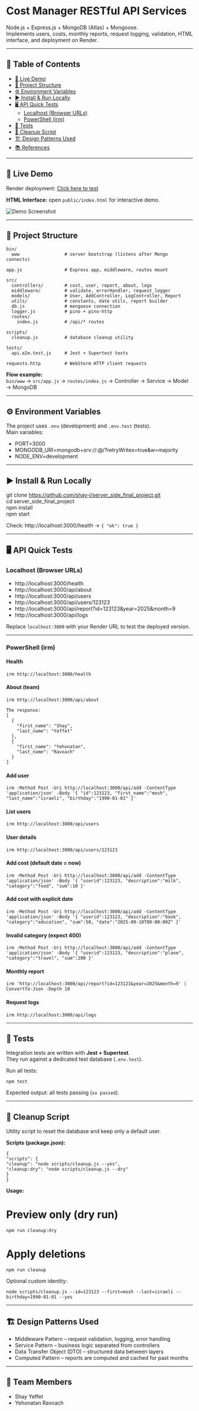 # Cost Manager RESTful API Services

Node.js + Express.js + MongoDB (Atlas) + Mongoose.  
Implements users, costs, monthly reports, request logging, validation, HTML interface, and deployment on Render.

---

## 📑 Table of Contents
- [🔗 Live Demo](#-live-demo)
- [📂 Project Structure](#-project-structure)
- [⚙️ Environment Variables](#️-environment-variables)
- [▶️ Install & Run Locally](#️-install--run-locally)
- [🖥️ API Quick Tests](#️-api-quick-tests)
    - [Localhost (Browser URLs)](#localhost-browser-urls)
    - [PowerShell (irm)](#powershell-irm)
- [🧪 Tests](#-tests)
- [🧹 Cleanup Script](#-cleanup-script)
- [🏗️ Design Patterns Used](#️-design-patterns-used)
- [📚 References](#-references)

---

## 🔗 Live Demo
Render deployment: [Click here to test](https://server-side-final-project-ovhm.onrender.com)

**HTML Interface:** open `public/index.html` for interactive demo.

![Demo Screenshot](https://github.com/shay-j/server_side_final_project/blob/master/Demo.png?raw=true)


---

## 📂 Project Structure

```
bin/
  www                 # server bootstrap (listens after Mongo connects)

app.js                # Express app, middleware, routes mount

src/
  controllers/        # cost, user, report, about, logs
  middleware/         # validate, errorHandler, request_logger
  models/             # User, AddController, LogController, Report
  utils/              # constants, date utils, report builder
  db.js               # mongoose connection
  logger.js           # pino + pino-http
  routes/
    index.js          # /api/* routes

scripts/
  cleanup.js          # database cleanup utility

tests/
  api.e2e.test.js     # Jest + Supertest tests

requests.http         # WebStorm HTTP client requests
```

**Flow example:**  
`bin/www` → `src/app.js` → `routes/index.js` → Controller → Service → Model → MongoDB

---

## ⚙️ Environment Variables

The project uses `.env` (development) and `.env.test` (tests).  
Main variables:
* PORT=3000  
* MONGODB_URI=mongodb+srv://<user>:<pass>@<cluster>/<db>?retryWrites=true&w=majority  
* NODE_ENV=development

---

## ▶️ Install & Run Locally

git clone https://github.com/shay-j/server_side_final_project.git  
cd server_side_final_project  
npm install  
npm start

Check: http://localhost:3000/health → `{ "ok": true }`

---

## 🖥️ API Quick Tests

### Localhost (Browser URLs)

- http://localhost:3000/health
- http://localhost:3000/api/about
- http://localhost:3000/api/users
- http://localhost:3000/api/users/123123
- http://localhost:3000/api/report?id=123123&year=2025&month=9
- http://localhost:3000/api/logs

Replace `localhost:3000` with your Render URL to test the deployed version.

---

### PowerShell (irm)
#### Health
```
irm http://localhost:3000/health
```

#### About (team)
```
irm http://localhost:3000/api/about

The response:
[
  {
    "first_name": "Shay",
    "last_name": "Yeffet"
  },
  {
    "first_name": "Yehonatan",
    "last_name": "Ravoach"
  }
]

```

#### Add user
```
irm -Method Post -Uri http://localhost:3000/api/add -ContentType 'application/json' -Body '{ "id":123123, "first_name":"mosh", "last_name":"israeli", "birthday":"1990-01-01" }'
```

#### List users
```
irm http://localhost:3000/api/users
```

#### User details
```
irm http://localhost:3000/api/users/123123
```

#### Add cost (default date = now)
```
irm -Method Post -Uri http://localhost:3000/api/add -ContentType 'application/json' -Body '{ "userid":123123, "description":"milk", "category":"food", "sum":10 }'
```

#### Add cost with explicit date
```
irm -Method Post -Uri http://localhost:3000/api/add -ContentType 'application/json' -Body '{ "userid":123123, "description":"book", "category":"education", "sum":50, "date":"2025-09-10T00:00:00Z" }'
```

#### Invalid category (expect 400)
```
irm -Method Post -Uri http://localhost:3000/api/add -ContentType 'application/json' -Body '{ "userid":123123, "description":"plane", "category":"travel", "sum":200 }'
```

#### Monthly report
```
irm 'http://localhost:3000/api/report?id=123123&year=2025&month=9' | ConvertTo-Json -Depth 10
```

#### Request logs
```
irm http://localhost:3000/api/logs
```

---

## 🧪 Tests

Integration tests are written with **Jest + Supertest**.  
They run against a dedicated test database (`.env.test`).

Run all tests:
```
npm test
```
Expected output: all tests passing (`xx passed`).

---

## 🧹 Cleanup Script

Utility script to reset the database and keep only a default user.

**Scripts (package.json):**  
```
{  
"scripts": {  
"cleanup": "node scripts/cleanup.js --yes",  
"cleanup:dry": "node scripts/cleanup.js --dry"  
}  
}
```
**Usage:**

# Preview only (dry run)
```
npm run cleanup:dry
```

# Apply deletions
```
npm run cleanup
```

Optional custom identity:
```
node scripts/cleanup.js --id=123123 --first=mosh --last=israeli --birthday=1990-01-01 --yes
```

---

## 🏗️ Design Patterns Used
- Middleware Pattern – request validation, logging, error handling
- Service Pattern – business logic separated from controllers
- Data Transfer Object (DTO) – structured data between layers
- Computed Pattern – reports are computed and cached for past months

---

## 👥 Team Members
- Shay Yeffet
- Yehonatan Ravoach

